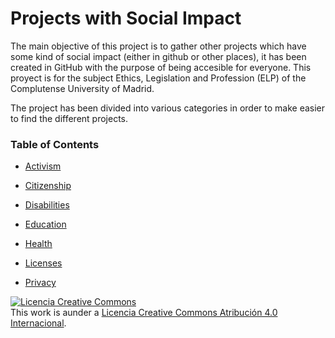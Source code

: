 # Projects with Social Impact

The main objective of this project is to gather other projects which have some kind of social impact (either in github or other places), it has been created in GitHub with the purpose of being accesible for everyone.
This proyect is for the subject Ethics, Legislation and Profession (ELP) of the Complutense University of Madrid.

The project has been divided into various categories in order to
make easier to find the different projects.

### Table of Contents

* [Activism](activism.md)  

* [Citizenship](citizenship.md)   

* [Disabilities](disabilities.md)  

* [Education](education.md)   

* [Health](health.md)

* [Licenses](licenses.md)

* [Privacy](privacy.md)




<a rel="license" href="http://creativecommons.org/licenses/by/4.0/"><img alt="Licencia Creative Commons" style="border-width:0" src="https://i.creativecommons.org/l/by/4.0/88x31.png" /></a><br />This work is aunder a  <a rel="license" href="http://creativecommons.org/licenses/by/4.0/">Licencia Creative Commons Atribución 4.0 Internacional</a>.
